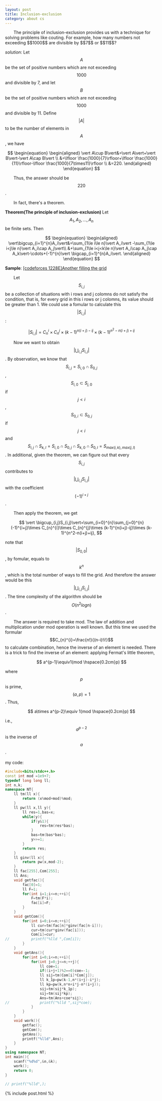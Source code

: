 ```yaml
---
layout: post
title: Inclusion-exclusion
category: about cs
---
```

<head>
<script type="text/javascript" async
      src="https://cdnjs.cloudflare.com/ajax/libs/mathjax/2.7.5/MathJax.js?config=TeX-MML-AM_CHTML">
    </script>
</head>
&#8195;&#8195;The principle of inclusion-exclusion provides us with a technique for solving problems like couting. For example, how many numbers not exceeding $$1000$$ are divisible by $$7$$ or $$11$$? 

<br>

<i>solution</i>: Let $$A$$ be the set of positive numbers which are not exceeding $$1000$$ and divisible by 7, and let $$B$$ be the set of positive numbers which are not exceeding $$1000$$ and divisible by 11. Define $$\vert A\vert$$ to be the number of elements in $$A$$, we have

<center>

$$
\begin{equation}
    \begin{aligned}
        \vert A\cup B\vert&=\vert A\vert+\vert B\vert-\vert A\cap B\vert \\
        &=\lfloor \frac{1000}{7}\rfloor+\lfloor \frac{1000}{11}\rfloor-\lfloor \frac{1000}{7\times11}\rfloor \\
        &=220.
    \end{aligned}
\end{equation}
$$

</center>

&#8195;&#8195;Thus, the answer should be $$220$$.

&#8195;&#8195;In fact, there's a theorem.
<br>

<strong>Theorem(The principle of inclusion-exclusion) </strong> Let $$A_1, A_2, \dots, A_n$$ be finite sets. Then

<center>

$$
\begin{equation}
    \begin{aligned}
    	\vert\bigcup_{i=1}^{n}A_i\vert&=\sum_{1\le i\le n}\vert A_i\vert -\sum_{1\le i<j\le n}\vert A_i\cap A_j\vert\\
    	&+\sum_{1\le i<j<k\le n}\vert A_i\cap A_j\cap A_k\vert-\cdots+(-1)^{n}\vert \bigcap_{i=1}^{n}A_i\vert.
    \end{aligned}
\end{equation}
$$

</center>

<strong>Sample</strong>: <a href="https://codeforces.com/contest/1228/problem/E">[codeforces 1228E]Another filling the grid</a>

&#8195;&#8195;Let $$S_{i,j}$$ be a collection of situations with i rows and j colomns do not satisfy the condition, that is, for every grid in this i rows or j colomns, its value should be greater than 1. We could use a fomular to calculate this $$\vert S_{i,j}\vert$$:

<center>

$$
\vert S_{i,j}\vert=C_{n}^{i}\times C_{n}^{j}\times (k-1)^{n(i+j)-ij}\times (k-1)^{n^2-n(i+j)+ij}
$$

</center>

&#8195;&#8195;Now we want to obtain $$\vert \bigcup_{i,j}S_{i,j}\vert$$. By observation, we know that $$S_{i,j}=S_{i,0}\cap S_{0,j}$$,  $$S_{i,0}\subset S_{j,0}$$ if $$j<i$$,  $$S_{0,i}\subset S_{0,j}$$ if $$j<i$$ and $$S_{i,j}\cap S_{k,l}=S_{i,0}\cap S_{0,j}\cap S_{k,0}\cap S_{0,l}=S_{max(i,k),max(j,l)}$$. In additional, given the theorem, we can figure out that every  $$S_{i,j}$$ contributes to $$\vert \bigcup_{i,j}S_{i,j}\vert$$ with the coefficient $$(-1)^{i+j}$$. 

&#8195;&#8195;Then apply the theorem, we get

<center>

$$
\vert \bigcup_{i,j}S_{i,j}\vert=\sum_{i=0}^{n}\sum_{j=0}^{n}(-1)^{i+j}\times C_{n}^{i}\times C_{n}^{j}\times (k-1)^{n(i+j)-ij}\times (k-1)^{n^2-n(i+j)+ij},
$$

</center>

note that $$\vert S_{0,0}\vert$$, by fomular, equals to $$k^n$$, which is the total number of ways to fill the grid. And therefore the answer would be this $$\vert \bigcup_{i,j}S_{i,j}\vert$$. The time complexity of the algorithm should be $$O(n^{2}logn)$$.

&#8195;&#8195;The answer is required to take mod. The law of addition and multiplication under mod operation is well known. But this time we used the formular $$C_{n}^{i}=\frac{n!}{(n-i)!i!}$$ to calculate combination, hence the inverse of an element is needed. There is a trick to find the inverse of an element: applying Fermat's little theorem, 

<center>

$$
a^{p-1}\equiv1(mod \hspace{0.2cm}p)
$$

</center>

where $$p$$ is prime, $$(a,p)=1$$. Thus,

<center>

$$
a\times a^{p-2}\equiv 1(mod \hspace{0.2cm}p)
$$

</center>

i.e., $$a^{p-2}$$ is the inverse of $$a$$.
<br>
<br>
my code:
``` c++
#include<bits/stdc++.h>
const int mod =1e9+7;
typedef long long ll;
int n,k;
namespace NT{
	ll tm(ll x){
		return (x%mod+mod)%mod;
	}
	ll pw(ll x,ll y){
		ll res=1,bas=x;
		while(y){
			if(y&1){
				res=tm(res*bas);
			}
			bas=tm(bas*bas);
			y>>=1;
		}
		return res;
	}
	ll ginv(ll x){
		return pw(x,mod-2);
	}
	ll fac[255],Com[255];
	ll Ans;
	void getfac(){
		fac[0]=1;
		ll F=1;
		for(int i=1;i<=n;++i){
			F=tm(F*i);
			fac[i]=F;
		}
	}
	void getCom(){
		for(int i=0;i<=n;++i){
			ll cur=tm(fac[n]*ginv(fac[n-i]));
			cur=tm(cur*ginv(fac[i]));
			Com[i]=cur;
//			printf("%lld ",Com[i]);
		}
	}
	void getAns(){
		for(int i=0;i<=n;++i){
			for(int j=0;j<=n;++j){
				ll coe=1;
				if((i+j+1)%2==0)coe=-1;
				ll sij=tm(Com[i]*Com[j]);
				ll k_1p=pw(k-1,n*(i+j)-i*j);
				ll kp=pw(k,n*n+i*j-n*(i+j));
				sij=tm(sij*k_1p);
				sij=tm(sij*kp);
				Ans=tm(Ans+coe*sij);
//				printf("%lld ",sij*coe);
			}
		}
	}
	void work(){
		getfac();
		getCom();
		getAns();
		printf("%lld",Ans);
	}
}
using namespace NT;
int main(){
	scanf("%d%d",&n,&k);
	work();
	return 0;
}
 
// printf("%lld",);
```

{% include post.html %}

